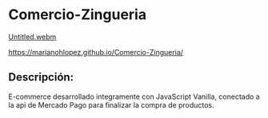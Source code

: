 # Comercio-Zingueria

[Untitled.webm](https://user-images.githubusercontent.com/105325211/194091231-5c49b379-6ba1-4ab2-92dc-297a89996882.webm)

https://marianohlopez.github.io/Comercio-Zingueria/

## Descripción:

E-commerce desarrollado integramente con JavaScript Vanilla, conectado a la api de Mercado Pago para finalizar la compra de productos.

